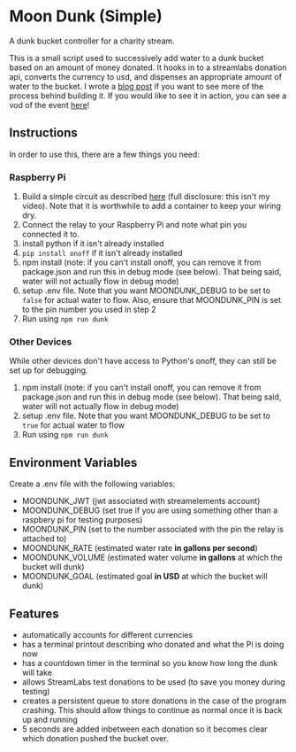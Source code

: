 # Moon Dunk (Simple)
A dunk bucket controller for a charity stream.

This is a small script used to successively add water to a dunk bucket based on an amount of money donated.  It hooks in to a streamlabs donation api, converts the currency to usd, and dispenses an appropriate amount of water to the bucket.  I wrote a [blog post](https://oneirocosm.com/articles/moondunk-2022/) if you want to see more of the process behind building it.  If you would like to see it in action, you can see a vod of the event [here](https://www.youtube.com/watch?v=sPUi5S27K94)!

## Instructions
In order to use this, there are a few things you need:

### Raspberry Pi
   1. Build a simple circuit as described [here](https://www.youtube.com/watch?v=BVMeVGET_Ak) (full disclosure: this isn't my video).  Note that it is worthwhile to add a container to keep your wiring dry.
   2. Connect the relay to your Raspberry Pi and note what pin you connected it to.
   3. install python if it isn't already installed
   4. `pip install onoff` if it isn't already installed
   5. npm install (note: if you can't install onoff, you can remove it from package.json and run this in debug mode (see below).  That being said, water will not actually flow in debug mode)
   6. setup .env file.  Note that you want MOONDUNK_DEBUG to be set to `false` for actual water to flow.  Also, ensure that MOONDUNK_PIN is set to the pin number you used in step 2
   7. Run using `npm run dunk`

### Other Devices
While other devices don't have access to Python's onoff, they can still be set up for debugging.
   1. npm install (note: if you can't install onoff, you can remove it from package.json and run this in debug mode (see below).  That being said, water will not actually flow in debug mode)
   2. setup .env file.  Note that you want MOONDUNK_DEBUG to be set to `true` for actual water to flow
   3. Run using `npm run dunk`

## Environment Variables
Create a .env file with the following variables:
   - MOONDUNK_JWT    (jwt associated with streamelements account)
   - MOONDUNK_DEBUG  (set true if you are using something other than a raspbery pi for testing purposes)
   - MOONDUNK_PIN    (set to the number associated with the pin the relay is attached to)
   - MOONDUNK_RATE   (estimated water rate **in gallons per second**)
   - MOONDUNK_VOLUME (estimated water volume **in gallons** at which the bucket will dunk)
   - MOONDUNK_GOAL   (estimated goal **in USD** at which the bucket will dunk)

## Features
- automatically accounts for different currencies
- has a terminal printout describing who donated and what the Pi is doing now
- has a countdown timer in the terminal so you know how long the dunk will take
- allows StreamLabs test donations to be used (to save you money during testing)
- creates a persistent queue to store donations in the case of the program crashing.  This should allow things to continue as normal once it is back up and running
- 5 seconds are added inbetween each donation so it becomes clear which donation pushed the bucket over.
